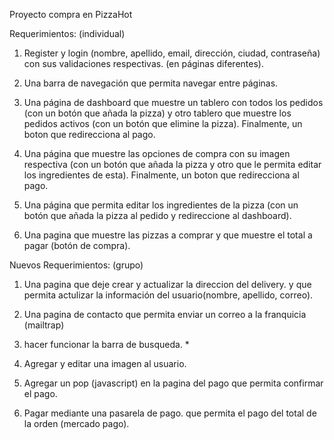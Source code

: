 Proyecto compra en PizzaHot

Requerimientos: (individual)
1.	Register y login (nombre, apellido, email, dirección, ciudad, contraseña) con sus validaciones respectivas. (en páginas diferentes).

2.	Una barra de navegación que permita navegar entre páginas.

3.	Una página de dashboard que muestre un tablero con todos los pedidos (con un botón que añada la pizza) y otro tablero que muestre los pedidos activos (con un botón que elimine la pizza). Finalmente, un boton que redirecciona al pago.

4.	Una página que muestre las opciones de compra con su imagen respectiva (con un botón que añada la pizza y otro que le permita editar los ingredientes de esta). Finalmente, un boton que redirecciona al pago.

5.	Una página que permita editar los ingredientes de la pizza (con un botón que añada la pizza al pedido y redireccione al dashboard).

6.	Una pagina que muestre las pizzas a comprar y que muestre el total a pagar (botón de compra).

Nuevos Requerimientos: (grupo)
1. Una pagina que deje crear y actualizar la direccion del delivery. y que permita actulizar la información del usuario(nombre, apellido, correo).

2. Una pagina de contacto que permita enviar un correo a la franquicia (mailtrap)

2. hacer funcionar la barra de busqueda. *

3. Agregar y editar una imagen al usuario.

4. Agregar un pop (javascript) en la pagina del pago que permita confirmar el pago.

5. Pagar mediante una pasarela de pago. que permita el pago del total de la orden (mercado pago).
